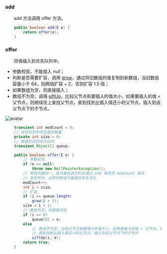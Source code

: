 ### add
　　add 方法调用 offer 方法。

```java
    public boolean add(E e) {
        return offer(e);
    }
```

### offer
　　将值插入到优先队列中。

- 参数校验，不能插入 null；
- 判断是否需要扩容，调用 [grow](https://github.com/martin-1992/Java-Collection-Source-Code/blob/master/PriorityQueue/grow.md)，通过将旧数组的值复制到新数组，当旧数组容量小于 64，则两倍扩容 + 2，否则扩容 1.5 倍；
- 如果数组为空，则直接插入；
- 数组不为空，调用 [siftUp](https://github.com/martin-1992/Java-Collection-Source-Code/blob/master/PriorityQueue/siftUp.md)，比较父节点和要插入的值大小，如果要插入的值 < 父节点，则继续往上查找父节点，直到找到比插入值还小的父节点，插入到该父节点下的子节点。

![avatar](photo_2.png)

```java
    transient int modCount = 0;
    // 优先队列中存在值的数量
    private int size = 0;
    // 数值形式的优先队列
    transient Object[] queue;

    public boolean offer(E e) {
        // 参数校验
        if (e == null)
            throw new NullPointerException();
        // 修改次数加一，迭代器在迭代时会通过 CAS 来校验 modCount 是否
        // 发生改动，从而判断迭代器是否发生变化
        modCount++;
        int i = size;
        // 扩容
        if (i >= queue.length)
            grow(i + 1);
        size = i + 1;
        // 数组为空，则直接添加
        if (i == 0)
            queue[0] = e;
        else
            // 数组不为空，比较父节点和要插入的值大小，如果要插入的值 < 父节点，则继续往上查找父节点，
            // 直到找到比插入值还小的父节点，插入到该父节点下的子节点
            siftUp(i, e);
        return true;
    }
```
